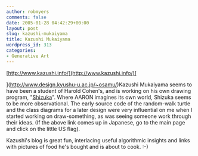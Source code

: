 ```yaml
---
author: robmyers
comments: false
date: 2005-01-28 04:42:29+00:00
layout: post
slug: kazushi-mukaiyama
title: Kazushi Mukaiyama
wordpress_id: 313
categories:
- Generative Art
---
```


[http://www.kazushi.info/](http://www.kazushi.info/)[   
  
](http://www.design.kyushu-u.ac.jp/~osamu/)Kazushi Mukaiyama seems to have been a student of Harold Cohen's, and is working on his own drawing program, "[Shizuka](http://www.kazushi.info/modules/works/shizuka_01/index.html)". Where AARON imagines its own world, Shizuka seems to be more observational. The early source code of the random-walk turtle and the class diagrams for a later design were very influential on me when I started working on draw-something, as was seeing someone work through their ideas. (If the above link comes up in Japanese, go to the main page and click on the little US flag).   
  
Kazushi's blog is great fun, interlacing useful algorithmic insights and links with pictures of food he's bought and is about to cook. :-)

  



